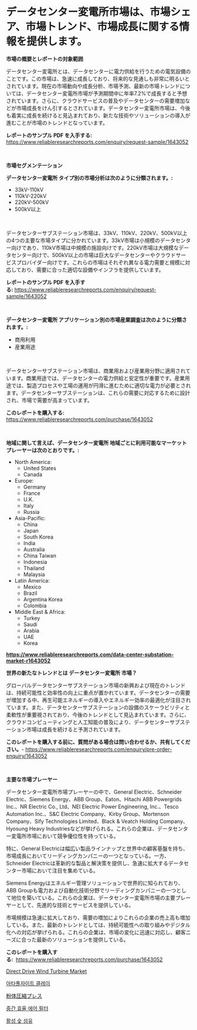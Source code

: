 <p><h1>データセンター変電所市場は、市場シェア、市場トレンド、市場成長に関する情報を提供します。</h1></p><p><strong>市場の概要とレポートの対象範囲</strong></p>
<p><p>データセンター変電所とは、データセンターに電力供給を行うための電気設備のことです。この市場は、急速に成長しており、将来的な見通しも非常に明るいとされています。現在の市場動向や成長分析、市場予測、最新の市場トレンドについては、データセンター変電所市場が予測期間中に年率7.2%で成長すると予想されています。さらに、クラウドサービスの普及やデータセンターの需要増加などが市場成長をけん引するとされています。データセンター変電所市場は、今後も着実に成長を続けると見込まれており、新たな技術やソリューションの導入が進むことが市場のトレンドとなっています。</p></p>
<p><strong>レポートのサンプル PDF を入手する:</strong> <a href="https://www.reliableresearchreports.com/enquiry/request-sample/1643052">https://www.reliableresearchreports.com/enquiry/request-sample/1643052</a></p>
<p>&nbsp;</p>
<p><strong>市場セグメンテーション</strong></p>
<p><strong>データセンター変電所 タイプ別の市場分析は次のように分類されます。:</strong></p>
<p><ul><li>33kV-110kV</li><li>110kV-220kV</li><li>220kV-500kV</li><li>500kV以上</li></ul></p>
<p>&nbsp;</p>
<p><p>データセンターサブステーション市場は、33kV、110kV、220kV、500kV以上の4つの主要な市場タイプに分かれています。33kV市場は小規模のデータセンター向けであり、110kV市場は中規模の施設向けです。220kV市場は大規模なデータセンター向けで、500kV以上の市場は巨大なデータセンターやクラウドサービスプロバイダー向けです。これらの市場はそれぞれ異なる電力需要と規模に対応しており、需要に合った適切な設備やインフラを提供しています。</p></p>
<p><strong>レポートのサンプル PDF を入手する:</strong>&nbsp;<a href="https://www.reliableresearchreports.com/enquiry/request-sample/1643052">https://www.reliableresearchreports.com/enquiry/request-sample/1643052</a></p>
<p>&nbsp;</p>
<p><strong> データセンター変電所 アプリケーション別の市場産業調査は次のように分類されます。:</strong></p>
<p><ul><li>商用利用</li><li>産業用途</li></ul></p>
<p>&nbsp;</p>
<p><p>データセンターサブステーション市場は、商業用および産業用分野に適用されています。商業用途では、データセンターの電力供給と安定性が重要です。産業用途では、製造プロセスや工場の運用が円滑に進むために適切な電力が必要とされます。データセンターサブステーションは、これらの需要に対応するために設計され、市場で需要が高まっています。</p></p>
<p><strong>このレポートを購入する:</strong>&nbsp; <a href="https://www.reliableresearchreports.com/purchase/1643052">https://www.reliableresearchreports.com/purchase/1643052</a></p>
<p>&nbsp;</p>
<p><strong>地域に関して言えば、データセンター変電所 地域ごとに利用可能なマーケットプレーヤーは次のとおりです。:</strong></p>
<p><ul>
    <li>
        North America:
        <ul>
            <li>United States</li>
            <li>Canada</li>
        </ul>
    </li>
    <li>
        Europe:
        <ul>
            <li>Germany</li>
            <li>France</li>
            <li>U.K.</li>
            <li>Italy</li>
            <li>Russia</li>
        </ul>
    </li>
    <li>
        Asia-Pacific:
        <ul>
            <li>China</li>
            <li>Japan</li>
            <li>South Korea</li>
            <li>India</li>
            <li>Australia</li>
            <li>China Taiwan</li>
            <li>Indonesia</li>
            <li>Thailand</li>
            <li>Malaysia</li>
        </ul>
    </li>
    <li>
        Latin America:
        <ul>
            <li>Mexico</li>
            <li>Brazil</li>
            <li>Argentina Korea</li>
            <li>Colombia</li>
        </ul>
    </li>
    <li>
        Middle East & Africa:
        <ul>
            <li>Turkey</li>
            <li>Saudi</li>
            <li>Arabia</li>
            <li>UAE</li>
            <li>Korea</li>
        </ul>
    </li>
    </ul></p>
<p><strong><a href="https://www.reliableresearchreports.com/data-center-substation-market-r1643052">https://www.reliableresearchreports.com/data-center-substation-market-r1643052</a></strong>&nbsp;</p>
<p><strong>世界の新たなトレンドとは データセンター変電所 市場？</strong></p>
<p><p>グローバルデータセンターサブステーション市場の新興および現在のトレンドは、持続可能性と効率性の向上に重点が置かれています。データセンターの需要が増加する中、再生可能エネルギーの導入やエネルギー効率の最適化が注目されています。また、データセンターサブステーションの設備のスケーラビリティと柔軟性が重要視されており、今後のトレンドとして見込まれています。さらに、クラウドコンピューティングと人工知能の普及により、データセンターサブステーション市場は成長を続けると予測されています。</p></p>
<p><strong>このレポートを購入する前に、質問がある場合は問い合わせるか、共有してください。</strong>- <a href="https://www.reliableresearchreports.com/enquiry/pre-order-enquiry/1643052">https://www.reliableresearchreports.com/enquiry/pre-order-enquiry/1643052</a></p>
<p>&nbsp;</p>
<p><strong>主要な市場プレーヤー</strong></p>
<p><p>データセンター変電所市場プレーヤーの中で、General Electric、Schneider Electric、Siemens Energy、ABB Group、Eaton、Hitachi ABB Powergrids Inc.、NR Electric Co., Ltd、NEI Electric Power Engineering, Inc.、Tesco Automation Inc.、S&C Electric Company、Kirby Group、Mortenson Company、Sify Technologies Limited、Black & Veatch Holding Company、Hyosung Heavy Industriesなどが挙げられる。これらの企業は、データセンター変電所市場において競争優位性を持っている。</p><p>特に、General Electricは幅広い製品ラインナップと世界中の顧客基盤を持ち、市場成長においてリーディングカンパニーの一つとなっている。一方、Schneider Electricは革新的な製品と解決策を提供し、急速に拡大するデータセンター市場において注目を集めている。</p><p>Siemens Energyはエネルギー管理ソリューションで世界的に知られており、ABB Groupも電力および自動化技術分野でリーディングカンパニーの一つとして地位を築いている。これらの企業は、データセンター変電所市場の主要プレーヤーとして、先進的な技術とサービスを提供している。</p><p>市場規模は急速に拡大しており、需要の増加によりこれらの企業の売上高も増加している。また、最新のトレンドとしては、持続可能性への取り組みやデジタル化への対応が挙げられる。これらの企業は、市場の変化に迅速に対応し、顧客ニーズに合った最新のソリューションを提供している。</p></p>
<p><strong>このレポートを購入する:</strong>&nbsp;&nbsp;<a href="https://www.reliableresearchreports.com/purchase/1643052">https://www.reliableresearchreports.com/purchase/1643052</a></p>
<p><p><a href="https://github.com/bobicer/Market-Research-Report-List-2/blob/main/direct-drive-wind-turbine-market.md">Direct Drive Wind Turbine Market</a></p><p><a href="https://github.com/vsoq0zknh59/Market-Research-Report-List-1/blob/main/598493825863.md">아타풀자이트 클레이</a></p><p><a href="https://github.com/MosesSpinka1914/Market-Research-Report-List-1/blob/main/860288628426.md">粉体圧縮プレス</a></p><p><a href="https://medium.com/@constantinvon/%EC%A4%91%EA%B0%84-%ED%9A%A8%EC%9C%A8-%EA%B3%B5%EA%B8%B0-%ED%95%84%ED%84%B0-%EC%8B%9C%EC%9E%A5-%EC%8B%9C%EC%9E%A5-cagr-%EC%8B%9C%EC%9E%A5-%EB%8F%99%ED%96%A5-%EB%B0%8F-%EC%84%B1%EC%9E%A5-%EC%A0%84%EB%9E%B5%EC%97%90-%EB%8C%80%ED%95%9C-%ED%86%B5%EC%B0%B0%EB%A0%A5-f75bd4c0431a">중간 효율 에어 필터</a></p><p><a href="https://medium.com/@jerrodhilll68/%ED%99%9C%EC%84%B1-%EC%88%AF-%EC%84%AC%EC%9C%A0-%EC%8B%9C%EC%9E%A5%EC%9D%80-%EC%8B%9C%EC%9E%A5-%EC%A0%90%EC%9C%A0%EC%9C%A8-%ED%81%AC%EA%B8%B0-%EB%B0%8F-2031%EB%85%84%EA%B9%8C%EC%A7%80-%EC%A0%84%EB%A7%9D%EB%90%9C-%EC%98%88%EC%B8%A1%EC%97%90-%EC%B4%88%EC%A0%90%EC%9D%84-%EB%A7%9E%EC%B6%A5%EB%8B%88%EB%8B%A4-ce22f32466ed">활성 숯 섬유</a></p></p>